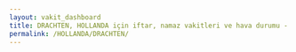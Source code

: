 ```yaml
---
layout: vakit_dashboard
title: DRACHTEN, HOLLANDA için iftar, namaz vakitleri ve hava durumu - ilçe/eyalet seç
permalink: /HOLLANDA/DRACHTEN/
---
```


<script type="text/javascript">
  var GLOBAL_COUNTRY = 'HOLLANDA';
  var GLOBAL_CITY = 'DRACHTEN';
  var GLOBAL_STATE = '';
  var lat = 72;
  var lon = 21;
</script>
